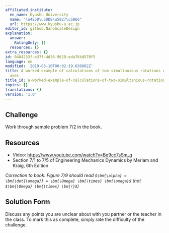 ```yaml
---
affiliated_institute:
  en_name: Kyushu University
  name: "\u4E5D\u5DDE\u5927\u5B66"
  url: https://www.kyushu-u.ac.jp
editor_id: github.NanoScaleDesign
explanation:
  answer:
    RatingOnly: []
  resources: {}
extra_resources: {}
id: 0404233f-e37f-4d36-9629-eda764d570f5
language: en
modified: '2019-05-10T00:02:19.638802Z'
title: A worked example of calculations of two simultanious rotations on different
  axes
title_id: a-worked-example-of-calculations-of-two-simultanious-rotations-on-different-axes
topics: []
translations: {}
version: '1.0'
---
```


## Challenge
Work through sample problem 7/2 in the book.


## Resources
- Video: https://www.youtube.com/watch?v=Bq9cc7sSm_g
- Section 7/1 to 7/5 of Engineering Mechanics Dynamics by Meriam and Kraig, 6th Edition

*Correction to book: Figure 7/9 should read `$\bm{\alpha} = \bm{\dot{\omega}} = \bm{\Omega} \bm{\times} \bm{\omega}$` (not `$\bm{\Omega} \bm{\times} \bm{r}$`)*


## Solution Form
Discuss any points you are unclear about with you partner or the teacher in the class.
To mark this as complete, simply rate the difficulty of the challenge.
